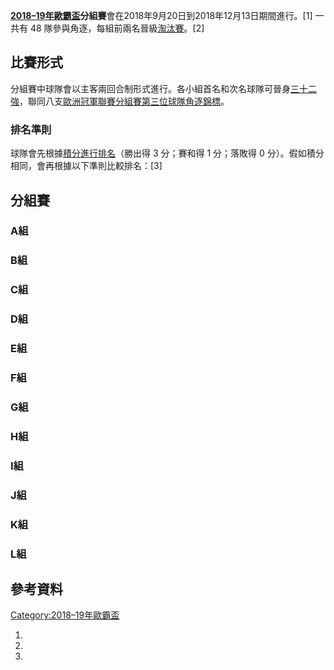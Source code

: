 **[2018–19年歐霸盃](../Page/2018–19年歐霸盃.md "wikilink")分組賽**會在2018年9月20日到2018年12月13日期間進行。\[1\] 一共有 48 隊參與角逐，每組前兩名晉級[淘汰賽](../Page/2018–19年歐霸盃淘汰賽.md "wikilink")。\[2\]

## 比賽形式

分組賽中球隊會以主客兩回合制形式進行。各小組首名和次名球隊可晉身[三十二強](https://zh.wikipedia.org/wiki/2018–19年歐霸盃#淘汰賽 "wikilink")，聯同八支[歐洲冠軍聯賽分組賽第三位球隊角逐錦標](../Page/2018–19年歐洲冠軍聯賽分組賽.md "wikilink")。

### 排名準則

<section begin=Tiebreakers />

球隊會先根據[積分進行排名](../Page/三分制.md "wikilink")（勝出得 3 分；賽和得 1 分；落敗得 0 分）。假如積分相同，會再根據以下準則比較排名：\[3\]

<section end=Tiebreakers />

## 分組賽

### A組

### B組

### C組

### D組

### E組

### F組

### G組

### H組

### I組

### J組

### K組

### L組

## 參考資料

[Category:2018–19年歐霸盃](https://zh.wikipedia.org/wiki/Category:2018–19年歐霸盃 "wikilink")

1.

2.

3.
